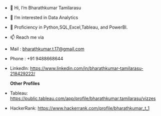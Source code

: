 - 👋 Hi, I’m Bharathkumar Tamilarasu
- 👀 I’m interested in Data Analytics
- 🌱 Proficiency in Python,SQL,Excel,Tableau, and PowerBI.
- 📫 Reach me via
- Mail : bharathkumar.t.17@gmail.com
- Phone : +91 9488668644
- LinkedIn: https://www.linkedin.com/in/bharathkumar-tamilarasu-218429222/

  **Other Profiles**

- Tableau: https://public.tableau.com/app/profile/bharathkumar.tamilarasu/vizzes
- HackerRank: https://www.hackerrank.com/profile/bharathkumar_t_1


<!---
Bharathkumar-Tamilarasu/Bharathkumar-Tamilarasu is a ✨ special ✨ repository because its `README.md` (this file) appears on your GitHub profile.
You can click the Preview link to take a look at your changes.


## Links
[![github](https://img.shields.io/badge/github-000?style=for-the-badge&logo=ko-fi&logoColor=white)](https://github.com/Bharathkumar-Tamilarasu)
[![linkedin](https://img.shields.io/badge/linkedin-0A66C2?style=for-the-badge&logo=linkedin&logoColor=white)](https://www.linkedin.com/in/bharathkumar-tamilarasu-218429222/)
[![Portfolio](https://img.shields.io/badge/Portfolio-%23000000.svg?style=for-the-badge&logo=firefox&logoColor=#FF7139)](https://bharathkumart17.wixsite.com/portfolio)

--->
